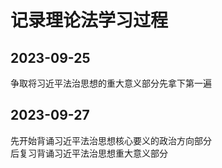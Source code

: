 # 记录理论法学习过程

## 2023-09-25
争取将习近平法治思想的重大意义部分先拿下第一遍

## 2023-09-27
先开始背诵习近平法治思想核心要义的政治方向部分   
后复习背诵习近平法治思想重大意义部分
